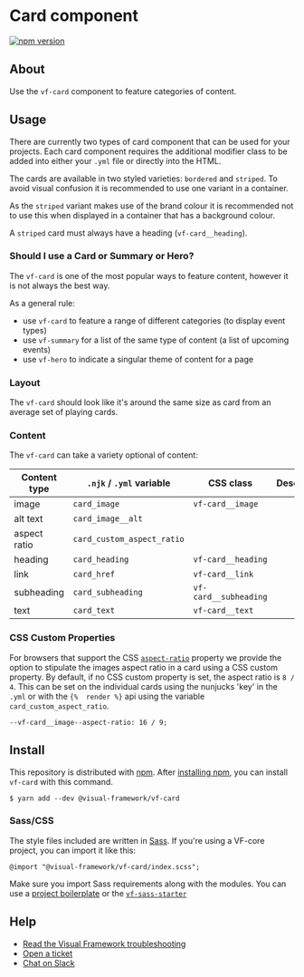 # Card component

[![npm version](https://badge.fury.io/js/%40visual-framework%2Fvf-card.svg)](https://badge.fury.io/js/%40visual-framework%2Fvf-card)

## About

Use the `vf-card` component to feature categories of content.

## Usage

There are currently two types of card component that can be used for your projects. Each card component requires the additional modifier class to be added into either your `.yml` file or directly into the HTML.

The cards are available in two styled varieties: `bordered` and `striped`. To avoid visual confusion it is recommended to use one variant in a container.

As the `striped` variant makes use of the brand colour it is recommended not to use this when displayed in a container that has a background colour.

A `striped` card must always have a heading (`vf-card__heading`).

### Should I use a Card or Summary or Hero?

The `vf-card` is one of the most popular ways to feature content, however it is not always the best way.

As a general rule:

- use `vf-card` to feature a range of different categories (to display event types)
- use `vf-summary` for a list of the same type of content (a list of upcoming events)
- use `vf-hero` to indicate a singular theme of content for a page

### Layout

The `vf-card` should look like it's around the same size as card from an average set of playing cards.

### Content

The `vf-card` can take a variety optional of content:

| Content type | `.njk` / `.yml` variable   | CSS class             | Description |
| ------------ | -------------------------- | --------------------- | ----------- |
| image        | `card_image`               | `vf-card__image`      |             |
| alt text     | `card_image__alt`          |                       |             |
| aspect ratio | `card_custom_aspect_ratio` |                       |             |
| heading      | `card_heading`             | `vf-card__heading`    |             |
| link         | `card_href`                | `vf-card__link`       |             |
| subheading   | `card_subheading`          | `vf-card__subheading` |             |
| text         | `card_text`                | `vf-card__text`       |             |

### CSS Custom Properties

For browsers that support the CSS [`aspect-ratio`](https://developer.mozilla.org/en-US/docs/Web/CSS/aspect-ratio) property we provide the option to stipulate the images aspect ratio in a card using a CSS custom property. By default, if no CSS custom property is set, the aspect ratio is `8 / 4`. This can be set on the individual cards using the nunjucks 'key' in the `.yml` or with the `{%  render %}` api using the variable `card_custom_aspect_ratio`.

```
--vf-card__image--aspect-ratio: 16 / 9;
```

## Install

This repository is distributed with [npm](https://www.npmjs.com/). After [installing npm](https://nodejs.org/), you can install `vf-card` with this command.

```
$ yarn add --dev @visual-framework/vf-card
```

### Sass/CSS

The style files included are written in [Sass](https://sass-lang.com/). If you're using a VF-core project, you can import it like this:

```
@import "@visual-framework/vf-card/index.scss";
```

Make sure you import Sass requirements along with the modules. You can use a [project boilerplate](https://stable.visual-framework.dev/building/) or the [`vf-sass-starter`](https://stable.visual-framework.dev/components/vf-sass-starter/)

## Help

- [Read the Visual Framework troubleshooting](https://stable.visual-framework.dev/troubleshooting/)
- [Open a ticket](https://github.com/visual-framework/vf-core/issues)
- [Chat on Slack](https://join.slack.com/t/visual-framework/shared_invite/enQtNDAxNzY0NDg4NTY0LWFhMjEwNGY3ZTk3NWYxNWVjOWQ1ZWE4YjViZmY1YjBkMDQxMTNlNjQ0N2ZiMTQ1ZTZiMGM4NjU5Y2E0MjM3ZGQ)

